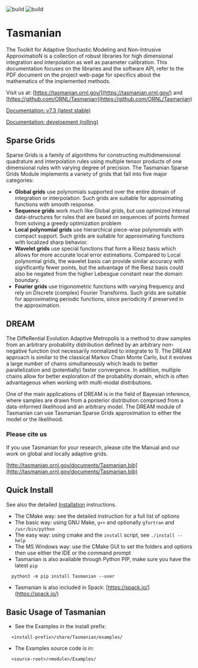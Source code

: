 ![build](https://github.com/ORNL/TASMANIAN/workflows/build-ubuntu/badge.svg?branch=master)
![build](https://github.com/ORNL/TASMANIAN/workflows/build-macos/badge.svg?branch=master)

# Tasmanian

The Toolkit for Adaptive Stochastic Modeling and Non-Intrusive ApproximatioN is a collection of robust libraries for high dimensional integration and interpolation as well as parameter calibration. This documentation focuses on the libraries and the software API, refer to the PDF document on the project web-page for specifics about the mathematics of the implemented methods.

Visit us at: [https://tasmanian.ornl.gov/](https://tasmanian.ornl.gov/) and
[https://github.com/ORNL/Tasmanian](https://github.com/ORNL/Tasmanian)

[Documentation: v7.3 (latest stable)](https://ornl.github.io/TASMANIAN/stable/)

[Documentation: development (rolling)](https://ornl.github.io/TASMANIAN/)

Sparse Grids
--------------

Sparse Grids is a family of algorithms for constructing multidimensional quadrature and interpolation rules
using multiple tensor products of one dimensional rules with varying degree of precision.
The Tasmanian Sparse Grids Module implements a variety of grids that fall into five major categories:
* **Global grids** use polynomials supported over the entire domain of integration or interpolation.
    Such grids are suitable for approximating functions with smooth response.
* **Sequence grids** work much like Global grids, but use optimized internal data-structures for rules that
    are based on sequences of points formed from solving a greedy optimization problem
* **Local polynomial grids** use hierarchical piece-wise polynomials with compact support.
    Such grids are suitable for approximating functions with localized sharp behavior.
* **Wavelet grids** use special functions that form a Riesz basis which allows for more accurate
    local error estimations. Compared to Local polynomial grids, the wavelet basis can provide
    similar accuracy with significantly fewer points, but the advantage of the Riesz basis could also
    be negated from the higher Lebesgue constant near the domain boundary.
* **Fourier grids** use trigonometric functions with varying frequency and rely on Discrete (complex)
    Fourier Transforms. Such grids are suitable for approximating periodic functions,
    since periodicity if preserved in the approximation.

DREAM
--------------

The DiffeRential Evolution Adaptive Metropolis is a method to draw samples from an arbitrary probability
distribution defined by an arbitrary non-negative function (not necessarily normalized to integrate to 1).
The DREAM approach is similar to the classical Markov Chain Monte Carlo, but it evolves a large number
of chains simultaneously which leads to better parallelization and (potentially) faster convergence.
In addition, multiple chains allow for better exploration of the probability domain, which is often
advantageous when working with multi-modal distributions.

One of the main applications of DREAM is in the field of Bayesian inference, where samples are drawn
from a posterior distribution comprised from a data-informed likelihood and an arbitrary model.
The DREAM module of Tasmanian can use Tasmanian Sparse Grids approximation to either the model
or the likelihood.


### Please cite us
If you use Tasmanian for your research, please cite the Manual and our work on global and locally adaptive grids.

[http://tasmanian.ornl.gov/documents/Tasmanian.bib](http://tasmanian.ornl.gov/documents/Tasmanian.bib)

Quick Install
--------------

See also the detailed [Installation](Doxygen/Installation.md) instructions.

* The CMake way: see the detailed instruction for a full list of options
* The basic way: using GNU Make, `g++` and optionally `gfortran` and `/usr/bin/python`
* The easy way: using cmake and the `install` script, see `./install --help`
* The MS Windows way: use the CMake GUI to set the folders and options then use either the IDE or the command prompt
* Tasmanian is also available through Python PIP, make sure you have the latest `pip`
```
  python3 -m pip install Tasmanian --user
```
* Tasmanian is also included in Spack: [https://spack.io/](https://spack.io/)

Basic Usage of Tasmanian
--------------

* See the Examples in the install prefix:
```
  <install-prefix>/share/Tasmanian/examples/
```
* The Examples source code is in:
```
  <source-root>/<module>/Examples/
```
